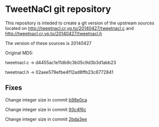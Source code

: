 # TweetNaCl git repository
This repository is inteded to create a git version of the upstream sources 
located on http://tweetnacl.cr.yp.to/20140427/tweetnacl.c and
http://tweetnacl.cr.yp.to/20140427/tweetnacl.h

The version of these sources is 20140427

Original MD5:

tweetnacl.c -> d4455ac1e11db9c3b05c9d3b3d1abb23

tweetnacl.h -> 02aee579efbe4f12ad8ffb23c6772841

## Fixes
Change integer size in commit [b98e0ca](https://github.com/RIOT-OS/tweetnacl/commit/b98e0ca8beb9b802b5c0492d88846bd9de9946eb)

Change integer size in commit [93c4f6c](https://github.com/RIOT-OS/tweetnacl/commit/93c4f6c69287dfc1be56e69c71214674ddc25b58)

Change integer size in commit [2bda3ee](https://github.com/RIOT-OS/tweetnacl/commit/2bda3ee4f256aa3299d2594cf99344fc590dd211)